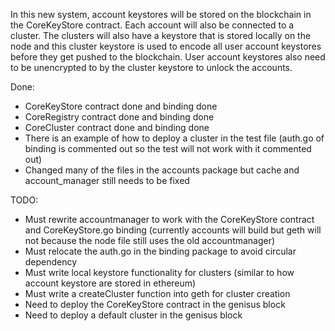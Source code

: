 In this new system, account keystores will be stored on the blockchain in the CoreKeyStore contract. Each account will also
be connected to a cluster. The clusters will also have a keystore that is stored locally on the node and this cluster keystore
is used to encode all user account keystores before they get pushed to the blockchain. User account keystores also need to be unencrypted to by the cluster keystore to unlock the accounts.

Done:
- CoreKeyStore contract done and binding done
- CoreRegistry contract done and binding done
- CoreCluster contract done and binding done
- There is an example of how to deploy a cluster in the test file (auth.go of binding is commented out so the test will not
  work with it commented out)
- Changed many of the files in the accounts package but cache and account_manager still needs to be fixed

TODO:
- Must rewrite accountmanager to work with the CoreKeyStore contract and CoreKeyStore.go binding
  (currently accounts will build but geth will not because the node file still uses the old accountmanager)
- Must relocate the auth.go in the binding package to avoid circular dependency
- Must write local keystore functionality for clusters (similar to how account keystore are stored in ethereum)
- Must write a createCluster function into geth for cluster creation
- Need to deploy the CoreKeyStore contract in the genisus block
- Need to deploy a default cluster in the genisus block
